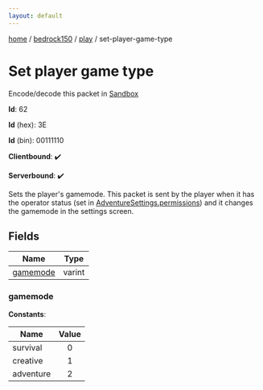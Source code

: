 ```yaml
---
layout: default
---
```


[home](/)  /  [bedrock150](/protocol/bedrock150)  /  [play](/protocol/bedrock150/play)  /  set-player-game-type

# Set player game type

Encode/decode this packet in [Sandbox](../../../sandbox/bedrock150#Play.SetPlayerGameType)

**Id**: 62

**Id** (hex): 3E

**Id** (bin): 00111110

**Clientbound**: ✔️

**Serverbound**: ✔️

Sets the player's gamemode. This packet is sent by the player when it has the operator status (set in [AdventureSettings.permissions](#play_adventure-settings_permissions)) and it changes the gamemode in the settings screen.

## Fields

Name | Type
---|---
[gamemode](#gamemode) | varint

### gamemode

**Constants**:

Name | Value
---|:---:
survival | 0
creative | 1
adventure | 2
